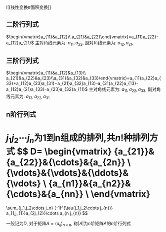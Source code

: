 
![[线性变换#面积变换]]

## 二阶行列式

$\begin{vmatrix}a_{11}&a_{12}\\ a_{21}&a_{22}\end{vmatrix}=a_{11}a_{22}-a_{12}a_{21}$
主对角线元素为: $a_{11}, a_{22}$, 副对角线元素为: $a_{12}, a_{21}$, 

## 三阶行列式
$\begin{vmatrix}a_{11}&a_{12}&a_{13}\\ a_{21}&a_{22}&a_{23}\\a_{31}&a_{32}&a_{33}\end{vmatrix}=a_{11}a_{22}a_{33}+a_{12}a_{23}a_{31}+a_{21}a_{32}a_{13}-a_{31}a_{22}a_{13}-a_{12}a_{21}a_{33}-a_{23}a_{32}a_{11}$
主对角线元素为: $a_{11}, a_{22}, a_{33}$, 副对角线元素为: $a_{13}, a_{22}, a_{31}$ 

## n阶行列式

$j_1j_2\cdots j_n$为1到n组成的排列,共$n!$种排列方式
$$
D=
\begin{vmatrix}
{a_{21}}&{a_{22}}&{\cdots}&{a_{2n}} \\
{\vdots}&{\vdots}&{\ddots}&{\vdots} \\
{a_{n1}}&{a_{n2}}&{\cdots}&{a_{nn}} \\
\end{vmatrix}
=
\sum_{j_1,j_2\cdots j_n}
(-1)^{\tau(j_1,j_2\cdots j_{n})}
a_{1,j_{1}}a_{2j_{2}}\cdots a_{n j_{n}}
$$

一般记为$D$, 对于矩阵$A=(a_{ij})_{n\times n}$, 称$|A|$为$n$阶矩阵$A$的$n$阶行列式